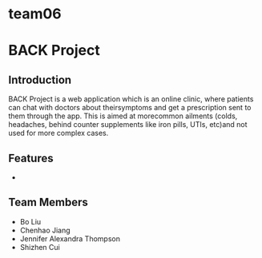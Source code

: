 # team06
BACK Project
==============
## Introduction
BACK Project is a web application which is an online clinic, where patients can chat with doctors about theirsymptoms and get a prescription sent to them through the app. This is aimed at morecommon ailments (colds, headaches, behind counter supplements like iron pills, UTIs, etc)and not used for more complex cases.

## Features
* 



## Team Members
* Bo Liu
* Chenhao Jiang
* Jennifer Alexandra Thompson
* Shizhen Cui
